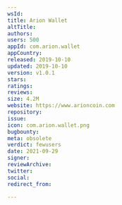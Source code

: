 ```yaml
---
wsId: 
title: Arion Wallet
altTitle: 
authors: 
users: 500
appId: com.arion.wallet
appCountry: 
released: 2019-10-10
updated: 2019-10-10
version: v1.0.1
stars: 
ratings: 
reviews: 
size: 4.2M
website: https://www.arioncoin.com
repository: 
issue: 
icon: com.arion.wallet.png
bugbounty: 
meta: obsolete
verdict: fewusers
date: 2021-09-29
signer: 
reviewArchive: 
twitter: 
social: 
redirect_from: 

---
```


